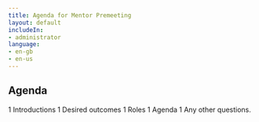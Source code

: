 ```yaml
---
title: Agenda for Mentor Premeeting
layout: default
includeIn: 
- administrator
language:
- en-gb
- en-us
---
```

## Agenda 
1 Introductions
1 Desired outcomes
1 Roles
1 Agenda
1 Any other questions.